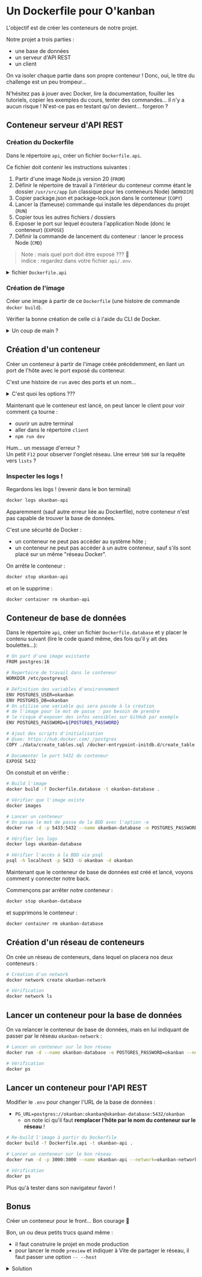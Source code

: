 # Un Dockerfile pour O'kanban

L'objectif est de créer les conteneurs de notre projet.

Notre projet a trois parties :

- une base de données
- un serveur d'API REST
- un client

On va isoler chaque partie dans son propre conteneur ! Donc, oui, le titre du challenge est un peu trompeur...

N'hésitez pas à jouer avec Docker, lire la documentation, fouiller les tutoriels, copier les exemples du cours, tenter des commandes... il n'y a aucun risque ! N'est-ce pas en testant qu'on devient... forgeron ?

## Conteneur serveur d'API REST

### Création du Dockerfile

Dans le répertoire `api`, créer un fichier `Dockerfile.api`.

Ce fichier doit contenir les instructions suivantes :

1. Partir d'une image Node.js version 20 (`FROM`)
2. Définir le répertoire de travail à l'intérieur du conteneur comme étant le dossier `/usr/src/app` (un classique pour les conteneurs Node) (`WORKDIR`)
3. Copier package.json et package-lock.json dans le conteneur (`COPY`)
4. Lancer la (fameuse) commande qui installe les dépendances du projet (`RUN`)
5. Copier tous les autres fichiers / dossiers
7. Exposer le port sur lequel écoutera l'application Node (donc le conteneur) (`EXPOSE`)
8. Définir la commande de lancement du conteneur : lancer le process Node (`CMD`)

> Note : mais quel port doit être exposé ??? 🤔  
> indice : regardez dans votre fichier `api/.env`.

<details><summary>fichier <code>Dockerfile.api</code></summary>

```bash
# On part d'une image existante
FROM node:20

# Repertoire de travail dans le conteneur
WORKDIR /usr/src/app

# Copie de package.json et package-lock.json dans le conteneur
COPY ./package.json ./package-lock.json ./

# On lance NPM pour l'installation des dépendances
RUN npm i

# Copie du code dans le conteneur
COPY . .

# On expose le port 3000
EXPOSE 3000

# On lance l'application
CMD [ "npm", "start" ]
```

</details>

### Création de l'image

Créer une image à partir de ce `Dockerfile` (une histoire de commande `docker build`).

Vérifier la bonne création de celle ci à l'aide du CLI de Docker.

<details><summary>Un coup de main ?</summary>

Dans le répertoire du Dockerfile, lancer la commande :

```bash
docker build -f Dockerfile.api -t okanban-api .
```

Pour rappel :

- `docker` : c'est la commande principale, qui lance l'application **docker**
- `build` : on indique à **docker** de construire une image
- `-f Dockerfile.api` : on passe le nom du fichier Dockerfile
- `-t okanban-api` : le nom que l'on donne à notre image
- `.` : chemin où trouver le Dockerfile (`.` = "ici")

Vérifier que l'image existe :

```bash
docker images
```

On doit avoir une ligne de la forme :

```
okanban-api        latest    c2d9110adac0   1 minutes ago   1.16GB
```
</details>

## Création d'un conteneur

Créer un conteneur à partir de l'image créée précédemment, en liant un port de l'hôte avec le port exposé du conteneur.

C'est une histoire de `run` avec des ports et un nom...

<details><summary>C'est quoi les options ???</summary>

Aller, la commande c'est celle-ci :

```bash
docker run -d -p 3000:3000 --name okanban-api okanban-api
```

- `run` : pour lancer un conteneur à partir d'une image
- `-d` : faire tourner le conteneur en tâche de fond
- `p` : définir les ports exposés (hôte:contenur)
- `--name okanban-api okanban-api` : nom-conteneur nom-image

</details>

Maintenant que le conteneur est lancé, on peut lancer le client pour voir comment ça tourne :

- ouvrir un autre terminal
- aller dans le répertoire `client`
- `npm run dev`

Hum... un message d'erreur ?  
Un petit `F12` pour observer l'onglet réseau. Une erreur `500` sur la requête vers `lists` ?

### Inspecter les logs !

Regardons les logs ! (revenir dans le bon terminal)

```bash
docker logs okanban-api
```

Apparemment (sauf autre erreur liée au Dockerfile), notre conteneur n'est pas capable de trouver la base de données.

C'est une sécurité de Docker :

- un conteneur ne peut pas accéder au système hôte ;
- un conteneur ne peut pas accéder à un autre conteneur, sauf s'ils sont placé sur un même "réseau Docker".

On arrête le conteneur :

```bash
docker stop okanban-api
```

et on le supprime :

```bash
docker container rm okanban-api
```

## Conteneur de base de données

Dans le répertoire `api`, créer un fichier `Dockerfile.database` et y placer le contenu suivant (lire le code quand même, des fois qu'il y ait des boulettes...):

```bash
# On part d'une image existante
FROM postgres:16

# Repertoire de travail dans le conteneur
WORKDIR /etc/postgresql

# Définition des variables d'environnement
ENV POSTGRES_USER=okanban
ENV POSTGRES_DB=okanban
# On utilise une variable qui sera passée à la création
# de l'image pour le mot de passe : pas besoin de prendre
# le risque d'exposer des infos sensibles sur GitHub par exemple
ENV POSTGRES_PASSWORD=${POSTGRES_PASSWORD}

# Ajout des scripts d'initialisation
# @see: https://hub.docker.com/_/postgres
COPY ./data/create_tables.sql /docker-entrypoint-initdb.d/create_table.sql

# Documenter le port 5432 du conteneur 
EXPOSE 5432
```

On constuit et on vérifie :

```bash
# Build l'image
docker build -f Dockerfile.database -t okanban-database .

# Vérifier que l'image existe
docker images

# Lancer un conteneur
# On passe le mot de passe de la BDD avec l'option -e
docker run -d -p 5433:5432 --name okanban-database -e POSTGRES_PASSWORD=okanban okanban-database

# Vérifier les logs
docker logs okanban-database

# Vérifier l'accès à la BDD via psql
psql -h localhost -p 5433 -U okanban -d okanban
```

Maintenant que le conteneur de base de données est créé et lancé, voyons comment y connecter notre back.

Commençons par arrêter notre conteneur :

```bash
docker stop okanban-database
```

et supprimons le conteneur :

```bash
docker container rm okanban-database
```

## Création d'un réseau de conteneurs

On crée un réseau de conteneurs, dans lequel on placera nos deux conteneurs :

```bash
# Création d'un network
docker network create okanban-network

# Vérification 
docker network ls
```

## Lancer un conteneur pour la base de données

On va relancer le conteneur de base de données, mais en lui indiquant de passer par le réseau `okanban-network` :

```bash
# Lancer un conteneur sur le bon réseau
docker run -d --name okanban-database -e POSTGRES_PASSWORD=okanban --network=okanban-network okanban-database

# Vérification
docker ps
```

## Lancer un conteneur pour l'API REST

Modifier le `.env` pour changer l'URL de la base de données :

- `PG_URL=postgres://okanban:okanban@okanban-database:5432/okanban` 
  - on note ici qu'il faut **remplacer l'hôte par le nom du conteneur sur le réseau** !

```bash
# Re-build l'image à partir du Dockerfile
docker build -f Dockerfile.api -t okanban-api .

# Lancer un conteneur sur le bon réseau
docker run -d -p 3000:3000 --name okanban-api --network=okanban-network okanban-api

# Vérification
docker ps
```

Plus qu'à tester dans son navigateur favori !

## Bonus

Créer un conteneur pour le front... Bon courage 💪

Bon, un ou deux petits trucs quand même :

- il faut construire le projet en mode production
- pour lancer le mode `preview` et indiquer à Vite de partager le réseau, il faut passer une option `-- --host`

<details><summary>Solution</summary>

**Fichier `client/Dockerfile.cli`**

```bash
# On part d'une image existante
FROM node:20

# Repertoire de travail dans le conteneur
WORKDIR /usr/src/app

# Copie de package.json et package-lock.json dans le conteneur
COPY ./package.json ./package-lock.json ./

# On lance NPM pour l'installation des dépendances
RUN npm i

# Copie du code dans le conteneur
COPY . .

# On lance la construction de l'application
RUN npm run build

# On expose le port 4173
EXPOSE 4173

# On lance l'application
CMD [ "npm", "run", "preview", "--", "--host" ]
```

Commandes :

```bash
# construction de l'image
docker build -f Dockerfile.cli -t okanban-cli .

# lancement du conteneur, on le partage sur le port 8080 (par exemple)
docker run -d -p 8080:4173 --name okanban-cli --network=okanban-network okanban-cli
```

Et lancer le navigateur sur http://localhost:8080/.

</details>
